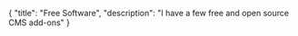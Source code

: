 {
    "title": "Free Software",
    "description": "I have a few free and open source CMS add-ons"
}
